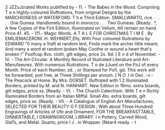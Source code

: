 2                          JZZuJzrated Works publified by
                                            - 11. -
                        The Babes in the Wood.
 Compriiing T e n highly-coloured Illuftrations, from original Deiigns by the
                       MARCHIONESS    of WATERFORD.
                             T h e Third Edition.
               SMALLWARTO,    rice     . . . . .                    One Guinea.
               Handlomely bound in morocco . . .                    Two Guineas.     [Ready.
     .*,    A few Copies of the Firit Edition, Illuminated on Vellum, itill remain on hand.
                                            Price 41. 45.
                                            - 111.-
                                  Magic Words.
                     A T A L E FOR CHRISTMAS T I M E .
                               By EMILIEMACERONI.
                                                    H. WEHNERT,Efq.
           With Four coloured Illuitrations by EDWARD
                         "0  many a !haft at random lent,
                           Finds mark the archer little meant;
                           And many a word at random lpoken
                           May Coothe or wound a heart that's broken !"
    Foolfcap 8vo. cloth, gilt edges, price 2s. 6d.                        [ E n d of November.
                                            - IV. -
                               The Art-Circular.
     A Monthly Record of Illuitrated Literature and Art-Manufaeures.
                            With numerous Illuitrations.
                     T o de zJued on the FirJ of every Month.
           Price of each Number, zd. ; or Stamped for Pofi, gd.
This work will be forwarded, poit free, at Three Shillings per annum. [ N O .I in Dec.
                                            -v.-
                         The Peacock at Home.
                               By Mrs. DORSET.
 Illuftrated with 1 2 Illuminated Borders, printed by M. and N. HANHART.
           New Edition in 16mo. extra boards, gilt edges, price ss. [Ready.
                                            - VI. -
                        The Church Catechism.
            With T e n Richly Illuminated Borders from an Italian Miffal.
                   Small 4to. extra boards, gilt edges, price ss.         [Ready.
                     - VII. -
    A Catalogue of English Art-Manufactures,
                          SELECTED FOR THEIR BEAUTY O F DESIGN            ;
    With about Three Hundred Engravings of Articles of Ufe and Ornament,
                                            FOR THE
              BREAKFASTTABLE,
              DINNERTABLE,                      I  DRAWINGROOM,
                                                   LIBRARY.
                  I n Pottery, Carved Wood, GlaTs, and Metal.
                          Quarto, price I J . in Wrapper.     [Near4 ready.
                    -                                                                            t
